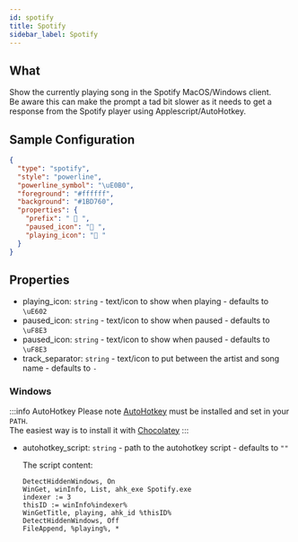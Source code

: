 ```yaml
---
id: spotify
title: Spotify
sidebar_label: Spotify
---
```


## What

Show the currently playing song in the Spotify MacOS/Windows client.  
Be aware this can make the prompt a tad bit slower as it needs to get a response from the Spotify player using Applescript/AutoHotkey.

## Sample Configuration

```json
{
  "type": "spotify",
  "style": "powerline",
  "powerline_symbol": "\uE0B0",
  "foreground": "#ffffff",
  "background": "#1BD760",
  "properties": {
    "prefix": "  ",
    "paused_icon": " ",
    "playing_icon": " "
  }
}
```

## Properties

- playing_icon: `string` - text/icon to show when playing - defaults to `\uE602 `
- paused_icon: `string` - text/icon to show when paused - defaults to `\uF8E3 `
- paused_icon: `string` - text/icon to show when paused - defaults to `\uF8E3  `
- track_separator: `string` - text/icon to put between the artist and song name - defaults to ` - `

### Windows

:::info AutoHotkey
Please note [AutoHotkey](https://www.autohotkey.com/) must be installed and set in your `PATH`.  
The easiest way is to install it with [Chocolatey](https://chocolatey.org/packages/autohotkey.portable/1.1.33.02)
:::

- autohotkey_script: `string` - path to the autohotkey script - defaults to `""`

  The script content:

  ``` AutoHotkey
  DetectHiddenWindows, On
  WinGet, winInfo, List, ahk_exe Spotify.exe
  indexer := 3
  thisID := winInfo%indexer%
  WinGetTitle, playing, ahk_id %thisID%
  DetectHiddenWindows, Off
  FileAppend, %playing%, *
  ```
